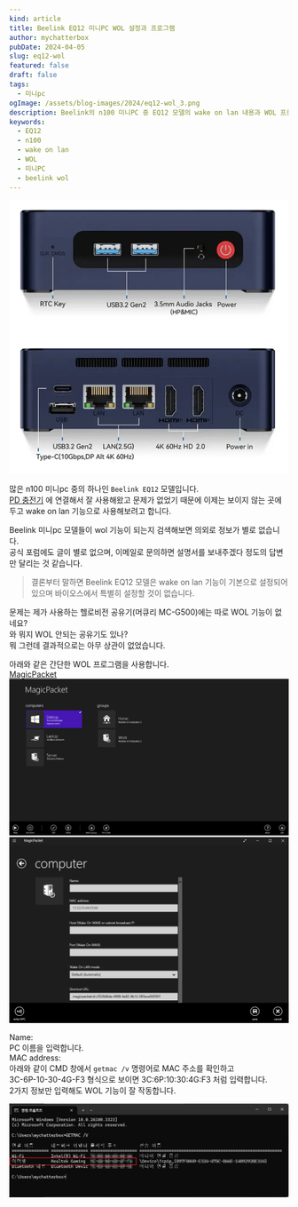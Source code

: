 ```yaml
---
kind: article
title: Beelink EQ12 미니PC WOL 설정과 프로그램
author: mychatterbox
pubDate: 2024-04-05
slug: eq12-wol
featured: false
draft: false
tags:
  - 미니pc
ogImage: /assets/blog-images/2024/eq12-wol_3.png
description: Beelink의 n100 미니PC 중 EQ12 모델의 wake on lan 내용과 WOL 프로그램을 하나 추천합니다.
keywords:
  - EQ12
  - n100
  - wake on lan
  - WOL
  - 미니PC
  - beelink wol
---
```

![eq12](../../assets/blog-images/2024/eq12-wol_1.png)

많은 n100 미니pc 중의 하나인 `Beelink EQ12` 모델입니다.  
[PD 충전기](https://chatter.kr/minipc-pdcharger) 에 연결해서 잘 사용해왔고 문제가 없었기 때문에 이제는 보이지 않는 곳에 두고 wake on lan 기능으로 사용해보려고 합니다.

Beelink 미니pc 모델들이 wol 기능이 되는지 검색해보면 의외로 정보가 별로 없습니다.  
공식 포럼에도 글이 별로 없으며, 이메일로 문의하면 설명서를 보내주겠다 정도의 답변만 달리는 것 같습니다.

>결론부터 말하면 Beelink EQ12 모델은 wake on lan 기능이 기본으로 설정되어 있으며 바이오스에서 특별히 설정할 것이 없습니다.

문제는 제가 사용하는 헬로비전 공유기(머큐리 MC-G500)에는 따로 WOL 기능이 없네요?  
와 뭐지 WOL 안되는 공유기도 있나?  
뭐 그런데 결과적으로는 아무 상관이 없었습니다.  

아래와 같은 간단한 WOL 프로그램을 사용합니다.  
[MagicPacket](https://apps.microsoft.com/detail/9wzdncrcw1mx?hl=ko-kr&gl=KR) 
![MagicPacket](../../assets/blog-images/2024/eq12-wol_3.png)
![mac-address](../../assets/blog-images/2024/eq12-wol_5.png)

Name:  
PC 이름을 입력합니다.  
MAC address:  
아래와 같이 CMD 창에서 `getmac /v` 명령어로 MAC 주소를 확인하고  
3C-6P-10-30-4G-F3 형식으로 보이면 3C:6P:10:30:4G:F3 처럼 입력합니다.  
2가지 정보만 입력해도 WOL 기능이 잘 작동합니다. 

![mac-address](../../assets/blog-images/2024/eq12-wol_4.png)


